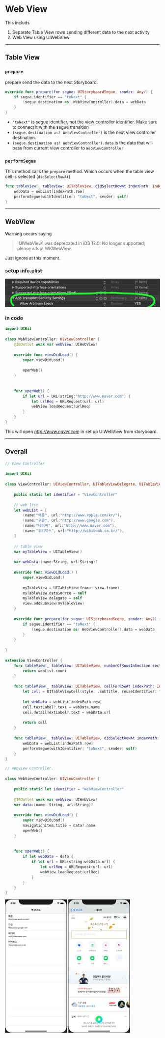 # Web View
This includs 
1. Separate Table View rows sending different data to the next activity
2. Web View using UIWebView

---

## Table View

### ```prepare```
prepare send the data to the next Storyboard.
```swift
override func prepare(for segue: UIStoryboardSegue, sender: Any?) {
    if segue.identifier == "toNext" {
        (segue.destination as! WebViewController).data = webData
    }
}
```
* ```"toNext"``` is segue identifier, not the view controller identifier. Make sure to connect it with the segue transition
* ```(segue.destination as! WebViewController)``` is the next view controller destination.
* ```(segue.destination as! WebViewController).data``` is the data that will pass from current view controller to ```WebViewController```

### ```performSegue```
This method calls the ```prepare``` method. Which occurs when the table view cell is selected (```didSelectRowAt```)
```swift
func tableView(_ tableView: UITableView, didSelectRowAt indexPath: IndexPath) {
    webData = webList[indexPath.row]
    performSegue(withIdentifier: "toNext", sender: self)
}
```

---

## WebView
Warning occurs saying 
>'UIWebView' was deprecated in iOS 12.0: No longer supported; please adopt WKWebView.

Just ignore at this moment. 

### setup info.plist
<img src="img/im.png">

### in code

```swift
import UIKit

class WebViewController: UIViewController {
    @IBOutlet weak var webView: UIWebView!

    override func viewDidLoad() {
        super.viewDidLoad()

        openWeb()
    }
    

    func openWeb() {
        if let url = URL(string:"http://www.naver.com") {
            let urlReq = URLRequest(url: url)
            webView.loadRequest(urlReq)
        }
    }
}
```
This will open *http://www.naver.com* in set up UIWebView from storyboard.

---

## Overall

```swift
// View Controller

import UIKit

class ViewController: UIViewController, UITableViewDelegate, UITableViewDataSource {
    
    public static let identifier = "ViewController"

    // web list
    let webList = [
        (name:"애플", url:"http://www.apple.com/kr/"),
        (name:"구글", url:"http://www.google.com"),
        (name:"네이버", url:"http://www.naver.com"),
        (name:"위키북스", url:"http://wikibook.co.kr/"),
    ]
    
    // table view
    var myTableView = UITableView()
    
    var webData:(name:String, url:String)?
    
    override func viewDidLoad() {
        super.viewDidLoad()

        myTableView = UITableView(frame: view.frame)
        myTableView.dataSource = self
        myTableView.delegate = self
        view.addSubview(myTableView)
    }
    
    override func prepare(for segue: UIStoryboardSegue, sender: Any?) {
        if segue.identifier == "toNext" {
            (segue.destination as! WebViewController).data = webData
        }
    }
    
}

extension ViewController {
    func tableView(_ tableView: UITableView, numberOfRowsInSection section: Int) -> Int {
        return webList.count
    }
    
    func tableView(_ tableView: UITableView, cellForRowAt indexPath: IndexPath) -> UITableViewCell {
        let cell = UITableViewCell(style: .subtitle, reuseIdentifier: "cell")
        
        let webData = webList[indexPath.row]
        cell.textLabel?.text = webData.name
        cell.detailTextLabel?.text = webData.url
        
        return cell
    }
    
    func tableView(_ tableView: UITableView, didSelectRowAt indexPath: IndexPath) {
        webData = webList[indexPath.row]
        performSegue(withIdentifier: "toNext", sender: self)
    }
}
```

```swift
// WebView Controller.

class WebViewController: UIViewController {

    public static let identifier = "WebViewController"
    
    @IBOutlet weak var webView: UIWebView!
    var data:(name: String, url:String)?

    override func viewDidLoad() {
        super.viewDidLoad()
        navigationItem.title = data?.name
        openWeb()
    }
    

    func openWeb() {
        if let webData = data {
            if let url = URL(string:webData.url) {
                let urlReq = URLRequest(url: url)
                webView.loadRequest(urlReq)
            }
        }
    }
}

```

<img src="img/table.png" width=40%>
<img src="img/web.png" width=40%>